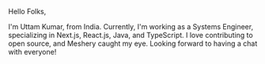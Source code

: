 Hello Folks,

I'm Uttam Kumar, from India. Currently, I'm working as a Systems Engineer, specializing in Next.js, React.js, Java, and TypeScript. I love contributing to open source, and Meshery caught my eye.
Looking forward to having a chat with everyone!
